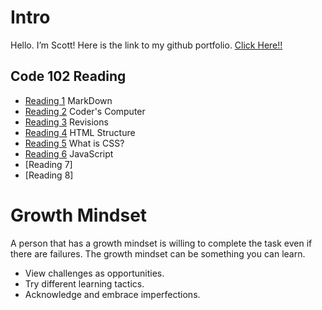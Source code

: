 # Intro
Hello. I’m Scott! Here is the link to my github portfolio. [Click Here!!](dsmul.github.io/reading-notes/)

## Code 102 Reading

- [Reading 1](markdown.md) MarkDown
- [Reading 2](coderscomputer.md) Coder's Computer
- [Reading 3](revisions.md) Revisions
- [Reading 4](htmlstructure.md) HTML Structure
- [Reading 5](css.md) What is CSS?
- [Reading 6](javascript.md) JavaScript
- [Reading 7]
- [Reading 8]



# Growth Mindset
A person that has a growth mindset is willing to complete the task even if there are failures. The growth mindset can be something you can learn.

- View challenges as opportunities.
- Try different learning tactics.
- Acknowledge and embrace imperfections.



